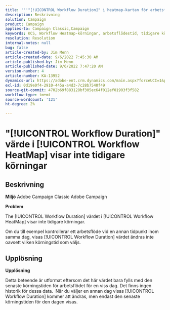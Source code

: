 ```yaml
---
title: '''"[!UICONTROL Workflow Duration]" i heatmap-kartan för arbetsflöde visar inte tidigare körningar"'
description: Beskrivning
solution: Campaign
product: Campaign
applies-to: Campaign Classic,Campaign
keywords: KCS, Workflow Heatmap-körningar, arbetsflödestid, tidigare körningar, Adobe Campaign
resolution: Resolution
internal-notes: null
bug: false
article-created-by: Jim Menn
article-created-date: 9/6/2022 7:45:30 AM
article-published-by: Jim Menn
article-published-date: 9/6/2022 7:47:20 AM
version-number: 4
article-number: KA-13952
dynamics-url: https://adobe-ent.crm.dynamics.com/main.aspx?forceUCI=1&pagetype=entityrecord&etn=knowledgearticle&id=026920e0-b72d-ed11-9db1-0022480866ad
exl-id: 0d19e0f4-2910-445a-a4d3-7c28b7540f49
source-git-commit: 4702b69f883128bf305ec64f012ef01903f3f582
workflow-type: tm+mt
source-wordcount: '121'
ht-degree: 2%

---
```


# &quot;[!UICONTROL Workflow Duration]&quot; värde i [!UICONTROL Workflow HeatMap] visar inte tidigare körningar

## Beskrivning


<b>Miljö</b>
Adobe Campaign Classic Adobe Campaign

<b>Problem</b>

The [!UICONTROL Workflow Duration] värdet i [!UICONTROL Workflow HeatMap] visar inte tidigare körningar.

Om du till exempel kontrollerar ett arbetsflöde vid en annan tidpunkt inom samma dag, visas [!UICONTROL Workflow Duration] värdet ändras inte oavsett vilken körningstid som väljs.


## Upplösning


<b>Upplösning</b>

Detta beteende är utformat eftersom det här värdet bara fylls med den senaste körningstiden för arbetsflödet för en viss dag.
Det finns ingen historik för dessa data. 
När du väljer en annan dag visas [!UICONTROL Workflow Duration] kommer att ändras, men endast den senaste körningstiden för den dagen visas.
